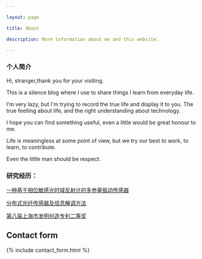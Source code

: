 ```yaml
---

layout: page

title: About

description: More information about me and this website.

---
```


### 个人简介 

Hi, stranger,thank you for your visiting.  

This is a silence blog where I use to share things I learn from everyday life. 

I‘m very lazy, but I'm trying to record the true life and display it to you. The true feelling about life, and the right understanding about technology.

I hope you can find something useful, even a little would be great honour to me.  

Life is meaningless at some point of view, but we try our best to work, to learn, to contribute.

Even the little man should be respect.



###   研究经历：
[一种基于相位敏感光时域反射计的多参量振动传感器](http://www.cnki.com.cn/Article/CJFDTotal-JJZZ201208025.htm)

[分布式光纤传感器及信息解调方法](http://www.soopat.com/Patent/201210099835)

[第八届上海市发明创造专利二等奖](http://sh.eastday.com/m/20161219/u1ai10172274.html)


## Contact form


{% include contact_form.html %}

 
